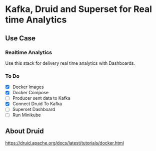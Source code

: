 # Kafka, Druid and Superset for Real time Analytics

## Use Case
### Realtime Analytics
Use this stack for delivery real time analytics with Dashboards.


### To Do
- [X] Docker Images
- [X] Docker Compose
- [ ] Producer sent data to Kafka
- [X] Connect Druid To Kafka
- [ ] Superset Dashboard
- [ ] Run Minikube

## About Druid
https://druid.apache.org/docs/latest/tutorials/docker.html
